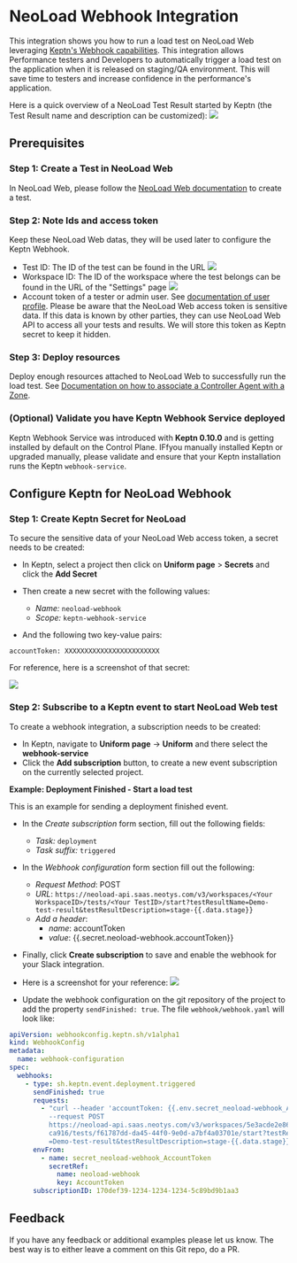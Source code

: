 # NeoLoad Webhook Integration

This integration shows you how to run a load test on NeoLoad Web leveraging [Keptn's Webhook capabilities](https://keptn.sh/docs/0.11.x/integrations/webhooks/).
This integration allows Performance testers and Developers to automatically trigger a load test on the application 
when it is released on staging/QA environment. This will save time to testers and increase confidence in the performance's application.

Here is a quick overview of a NeoLoad Test Result started by Keptn (the Test Result name and description can be customized):
![](https://raw.githubusercontent.com/keptn-sandbox/artifacthub/main/neoload/0.9.0/images/neoload-web-test-result.png)

## Prerequisites 

### Step 1: Create a Test in NeoLoad Web

In NeoLoad Web, please follow the [NeoLoad Web documentation](https://www.neotys.com/documents/doc/nlweb/latest/en/html/#40118.htm) to create a test.

### Step 2: Note Ids and access token

Keep these NeoLoad Web datas, they will be used later to configure the Keptn Webhook.

- Test ID: The ID of the test can be found in the URL
![](https://raw.githubusercontent.com/keptn-sandbox/artifacthub/main/neoload/0.9.0/images/test-id.png)
- Workspace ID: The ID of the workspace where the test belongs can be found in the URL of the "Settings" page
![](https://raw.githubusercontent.com/keptn-sandbox/artifacthub/main/neoload/0.9.0/images/workspace-id.png)
- Account token of a tester or admin user. See [documentation of user profile](https://www.neotys.com/documents/doc/nlweb/latest/en/html/#24621.htm).
Please be aware that the NeoLoad Web access token is sensitive data. If this data is known by other parties, 
they can use NeoLoad Web API to access all your tests and results. We will store this token as Keptn secret to keep it hidden.

### Step 3: Deploy resources

Deploy enough resources attached to NeoLoad Web to successfully run the load test. See [Documentation on how to associate a Controller Agent with a Zone](https://www.neotys.com/documents/doc/nlweb/latest/en/html/#41350.htm).

### (Optional) Validate you have Keptn Webhook Service deployed

Keptn Webhook Service was introduced with **Keptn 0.10.0** and is getting installed by default on the Control Plane. IFfyou manually installed Keptn or upgraded manually, please validate and ensure that your Keptn installation runs the Keptn `webhook-service`.

## Configure Keptn for NeoLoad Webhook

### Step 1: Create Keptn Secret for NeoLoad

To secure the sensitive data of your NeoLoad Web access token, a secret needs to be created:

* In Keptn, select a project then click on **Uniform page** > **Secrets** and click the **Add Secret**
* Then create a new secret with the following values:

  * *Name:* `neoload-webhook`
  * *Scope:* `keptn-webhook-service`

* And the following two key-value pairs:
```
accountToken: XXXXXXXXXXXXXXXXXXXXXXXX
```

For reference, here is a screenshot of that secret:

![](https://raw.githubusercontent.com/keptn-sandbox/artifacthub/main/neoload/0.9.0/images/secret-configuration.png)

### Step 2: Subscribe to a Keptn event to start NeoLoad Web test

To create a webhook integration, a subscription needs to be created:

* In Keptn, navigate to **Uniform page** -> **Uniform** and there select the **webhook-service**
* Click the **Add subscription** button, to create a new event subscription on the currently selected project.

**Example: Deployment Finished - Start a load test**

This is an example for sending a deployment finished event.

* In the *Create subscription* form section, fill out the following fields:
  * *Task:* `deployment`
  * *Task suffix:* `triggered`

* In the *Webhook configuration* form section fill out the following:
  * *Request Method*: POST
  * *URL*: `https://neoload-api.saas.neotys.com/v3/workspaces/<Your WorkspaceID>/tests/<Your TestID>/start?testResultName=Demo-test-result&testResultDescription=stage-{{.data.stage}}`
  * *Add a header*:
    - *name*: accountToken
    - *value*: {{.secret.neoload-webhook.accountToken}}

* Finally, click **Create subscription** to save and enable the webhook for your Slack integration.

* Here is a screenshot for your reference:
  ![](https://raw.githubusercontent.com/keptn-sandbox/artifacthub/main/neoload/0.9.0/images/deployment-finished-subscription.png)

* Update the webhook configuration on the git repository of the project to add the property `sendFinished: true`. The file `webhook/webhook.yaml` will look like:
```yaml
apiVersion: webhookconfig.keptn.sh/v1alpha1
kind: WebhookConfig
metadata:
  name: webhook-configuration
spec:
  webhooks:
    - type: sh.keptn.event.deployment.triggered
      sendFinished: true
      requests:
        - "curl --header 'accountToken: {{.env.secret_neoload-webhook_AccountToken}}'
          --request POST
          https://neoload-api.saas.neotys.com/v3/workspaces/5e3acde2e860a132744\
          ca916/tests/f61787dd-da45-44f0-9e0d-a7bf4a03701e/start?testResultName\
          =Demo-test-result&testResultDescription=stage-{{.data.stage}}"
      envFrom:
        - name: secret_neoload-webhook_AccountToken
          secretRef:
            name: neoload-webhook
            key: AccountToken
      subscriptionID: 170def39-1234-1234-1234-5c89bd9b1aa3
```


## Feedback

If you have any feedback or additional examples please let us know. The best way is to either leave a comment on this Git repo, 
do a PR.
